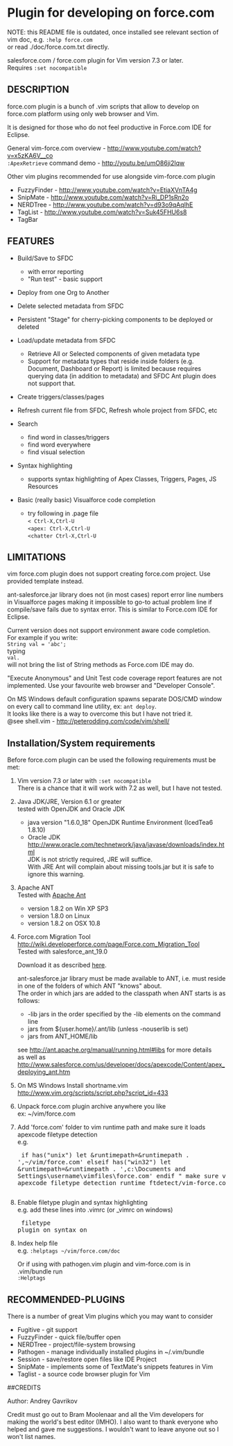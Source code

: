 # Plugin for developing on force.com      

NOTE: this README file is outdated, once installed see relevant section of 
vim doc, e.g. `:help force.com`  
or read ./doc/force.com.txt directly.


salesforce.com / force.com plugin for Vim version 7.3 or later.  
Requires `:set nocompatible`


## DESCRIPTION                                             

force.com plugin is a bunch of .vim scripts that allow to develop on force.com 
platform using only web browser and Vim.

It is designed for those who do not feel productive in Force.com IDE for Eclipse.

General vim-force.com overview - http://www.youtube.com/watch?v=x5zKA6V__co  
`:ApexRetrieve` command demo - http://youtu.be/umO86ji2Iqw

Other vim plugins recommended for use alongside vim-force.com plugin  
* FuzzyFinder - http://www.youtube.com/watch?v=EtiaXVnTA4g  
* SnipMate - http://www.youtube.com/watch?v=Ri_DP1sRn2o  
* NERDTree - http://www.youtube.com/watch?v=d93o9qAqIhE  
* TagList - http://www.youtube.com/watch?v=Suk45FHU6s8  
* TagBar

## FEATURES

* Build/Save to SFDC
	- with error reporting
	- "Run test" - basic support

* Deploy from one Org to Another

* Delete selected metadata from SFDC

* Persistent "Stage" for cherry-picking components to be deployed or deleted

* Load/update metadata from SFDC
	- Retrieve All or Selected components of given metadata type
	- Support for metadata types that reside inside folders (e.g. Document, Dashboard or Report) is limited because requires querying data (in addition to metadata) and SFDC Ant plugin does not support that.

* Create triggers/classes/pages

* Refresh current file from SFDC, Refresh whole project from SFDC, etc

* Search
	- find word in classes/triggers
	- find word everywhere
	- find visual selection

* Syntax highlighting
	- supports syntax highlighting of Apex Classes, Triggers, Pages, JS Resources

* Basic (really basic) Visualforce code completion
	- try following in .page file  
      `< Ctrl-X,Ctrl-U`  
      `<apex: Ctrl-X,Ctrl-U`  
      `<chatter Ctrl-X,Ctrl-U`


## LIMITATIONS

vim force.com plugin does not support creating force.com project. Use provided
template instead.

ant-salesforce.jar library does not (in most cases) report error line numbers
in Visualforce pages making it impossible to go-to actual problem line if
compile/save fails due to syntax error. This is similar to Force.com IDE for
Eclipse.

Current version does not support environment aware code completion.  
For example if you write:  
	`String val = 'abc';`  
typing  
	`val.`  
will not bring the list of String methods as Force.com IDE may do.

"Execute Anonymous" and Unit Test code coverage report features are not implemented.
Use your favourite web browser and "Developer Console".

On MS Windows default configuration spawns separate DOS/CMD window on every call
to command line utility, ex: `ant deploy`.  
It looks like there is a way to overcome this but I have not tried it.  
@see shell.vim - http://peterodding.com/code/vim/shell/


## Installation/System requirements 

Before force.com plugin can be used the following requirements must be met:

1. Vim version 7.3 or later with `:set nocompatible`  
	There is a chance that it will work with 7.2 as well, but I have not tested.

2. Java JDK/JRE, Version 6.1 or greater  
   tested with OpenJDK and Oracle JDK
   - java version "1.6.0_18" OpenJDK Runtime Environment (IcedTea6 1.8.10)
   - Oracle JDK
     http://www.oracle.com/technetwork/java/javase/downloads/index.html       
JDK is not strictly required, JRE will suffice.  
With JRE Ant will complain about missing tools.jar but it is safe to ignore this warning.  
  
3. Apache ANT  
   Tested with [Apache Ant](http://ant.apache.org/) 
   - version 1.8.2 on Win XP SP3
   - version 1.8.0 on Linux
   - version 1.8.2 on OSX 10.8

4. Force.com Migration Tool  
    http://wiki.developerforce.com/page/Force.com_Migration_Tool  
	Tested with salesforce_ant_19.0

    Download it as described [here](http://www.salesforce.com/us/developer/docs/daas/index_Left.htm#StartTopic=Content/forcemigrationtool_install.htm).

    ant-salesforce.jar library must be made available to ANT, i.e. must reside in one of the folders of which ANT "knows" about.  
    The order in which jars are added to the classpath when ANT starts is as follows:  
    * -lib jars in the order specified by the -lib elements on the command line
    * jars from ${user.home}/.ant/lib (unless -nouserlib is set)
    * jars from ANT_HOME/lib  

    see http://ant.apache.org/manual/running.html#libs for more details  
    as well as  
    http://www.salesforce.com/us/developer/docs/apexcode/Content/apex_deploying_ant.htm

5. On MS Windows Install shortname.vim  
    http://www.vim.org/scripts/script.php?script_id=433

6. Unpack force.com plugin archive anywhere you like  
	ex: ~/vim/force.com

7. Add 'force.com' folder to vim runtime path and make sure it loads apexcode filetype detection  
e.g.<pre>
	if has("unix")
		let &runtimepath=&runtimepath . ',~/vim/force.com'
	elseif has("win32")
		let &runtimepath=&runtimepath . ',c:\Documents and Settings\username\vimfiles\force.com'
	endif
	" make sure vim loads apexcode filetype detection
	runtime ftdetect/vim-force.com.vim
</pre>

8. Enable filetype plugin and syntax highlighting  
e.g. add these lines into .vimrc (or _vimrc on windows)<pre>
	filetype plugin on
	syntax on
</pre>

8. Index help file  
e.g.
    `:helptags ~/vim/force.com/doc`

    Or if using with pathogen.vim plugin and vim-force.com is in .vim/bundle run  
    `:Helptags`


## RECOMMENDED-PLUGINS                             

There is a number of great Vim plugins which you may want to consider  
- Fugitive - git support  
- FuzzyFinder - quick file/buffer open  
- NERDTree - project/file-system browsing  
- Pathogen - manage individually installed plugins in ~/.vim/bundle  
- Session - save/restore open files like IDE Project  
- SnipMate - implements some of TextMate's snippets features in Vim  
- Taglist - a source code browser plugin for Vim  


##CREDITS                                                     

Author: Andrey Gavrikov 

Credit must go out to Bram Moolenaar and all the Vim developers for
making the world's best editor (IMHO). I also want to thank everyone who
helped and gave me suggestions. I wouldn't want to leave anyone out so I
won't list names.

